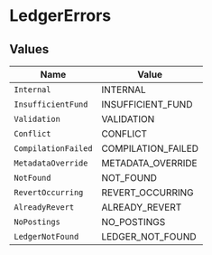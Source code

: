 # LedgerErrors


## Values

| Name                | Value               |
| ------------------- | ------------------- |
| `Internal`          | INTERNAL            |
| `InsufficientFund`  | INSUFFICIENT_FUND   |
| `Validation`        | VALIDATION          |
| `Conflict`          | CONFLICT            |
| `CompilationFailed` | COMPILATION_FAILED  |
| `MetadataOverride`  | METADATA_OVERRIDE   |
| `NotFound`          | NOT_FOUND           |
| `RevertOccurring`   | REVERT_OCCURRING    |
| `AlreadyRevert`     | ALREADY_REVERT      |
| `NoPostings`        | NO_POSTINGS         |
| `LedgerNotFound`    | LEDGER_NOT_FOUND    |